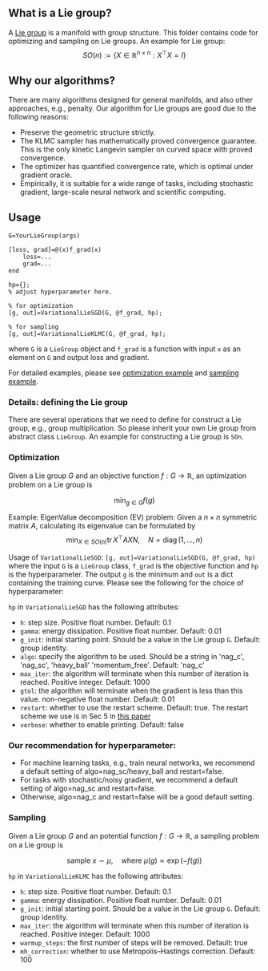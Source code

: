 ## What is a Lie group?

A [Lie group](https://en.wikipedia.org/wiki/Lie_group) is a manifold with group structure. This folder contains code for optimizing and sampling on Lie groups. An example for Lie group:
$$SO(n):=\left\{X\in\mathbb{R}^{n\times n}: X^\top X=I\right\}$$


## Why our algorithms?

There are many algorithms designed for general manifolds, and also other approaches, e.g., penalty. Our algorithm for Lie groups are good due to the following reasons:
- Preserve the geometric structure strictly. 
- The KLMC sampler has mathematically proved convergence guarantee. This is the only kinetic Langevin sampler on curved space with proved convergence.
- The optimizer has quantified convergence rate, which is optimal under gradient oracle. 
- Empirically, it is suitable for a wide range of tasks, including stochastic gradient, large-scale neural network and scientific computing.


## Usage

```
G=YourLieGroup(args)

[loss, grad]=@(x)f_grad(x)
    loss=...
    grad=...
end

hp={};
% adjust hyperparameter here.

% for optimization
[g, out]=VariationalLieSGD(G, @f_grad, hp);

% for sampling
[g, out]=VariationalLieKLMC(G, @f_grad, hp);
```

where `G` is a `LieGroup` object and `f_grad` is a function with input `x` as an element on `G` and output loss and gradient.

For detailed examples, please see [optimization example](./example_EV_Lie_group.m) and [sampling example](./example_KLMC_Lie_group.m).


### Details: defining the Lie group

There are several operations that we need to define for construct a Lie group, e.g., group multiplication. So please inherit your own Lie group from abstract class `LieGroup`. An example for constructing a Lie group is `SOn`.


### Optimization

Given a Lie group $G$ and an objective function $f: G\to \mathbb{R}$, an optimization problem on a Lie group is

$$\min_{g\in G} f(g)$$

Example: EigenValue decomposition (EV) problem: Given a $n\times n$ symmetric matrix $A$, calculating its eigenvalue can be formulated by 
$$\min_{X\in SO(n)} \operatorname{tr} X^\top A X N, \quad N=\operatorname{diag}(1, \dots, n)$$

Usage of `VariationalLieSGD`: `[g, out]=VariationalLieSGD(G, @f_grad, hp)` where the input `G` is a `LieGroup` class, `f_grad` is the objective function and `hp` is the hyperparameter. The output `g` is the minimum and `out` is a dict containing the training curve. Please see the following for the choice of hyperparameter:

`hp` in `VariationalLieSGD` has the following attributes:
- `h`: step size. Positive float number. Default: 0.1
- `gamma`: energy dissipation. Positive float number. Default: 0.01
- `g_init`: initial starting point. Should be a value in the Lie group `G`. Default: group identity.
- `algo`: specify the algorithm to be used. Should be a string in 'nag_c', 'nag_sc', 'heavy_ball' 'momentum_free'. Default: 'nag_c'
- `max_iter`: the algorithm will terminate when this number of iteration is reached. Positive integer. Default: 1000
- `gtol`: the algorithm will terminate when the gradient is less than this value. non-negative float number. Default: 0.01
- `restart`: whether to use the restart scheme. Default: true. The restart scheme we use is in Sec 5 in [this paper](https://www.jmlr.org/papers/volume17/15-084/15-084.pdf)
- `verbose`: whether to enable printing. Default: false


### Our recommendation for hyperparameter:

- For machine learning tasks, e.g., train neural networks,  we recommend a default setting of algo=nag_sc/heavy_ball and restart=false.
- For tasks with stochastic/noisy gradient,  we recommend a default setting of algo=nag_sc and restart=false.
- Otherwise, algo=nag_c and restart=false will be a good default setting.


### Sampling

Given a Lie group $G$ and an potential function $f: G\to \mathbb{R}$, a sampling problem on a Lie group is

$$\text{sample } x\sim \mu, \quad \text{where }\mu(g)\propto\exp(-f(g))$$

`hp` in `VariationalLieKLMC` has the following attributes:
- `h`: step size. Positive float number. Default: 0.1
- `gamma`: energy dissipation. Positive float number. Default: 0.01
- `g_init`: initial starting point. Should be a value in the Lie group `G`. Default: group identity.
- `max_iter`: the algorithm will terminate when this number of iteration is reached. Positive integer. Default: 1000
- `warmup_steps`: the first number of steps will be removed. Default: true
- `mh_correction`: whether to use Metropolis–Hastings correction. Default: 100